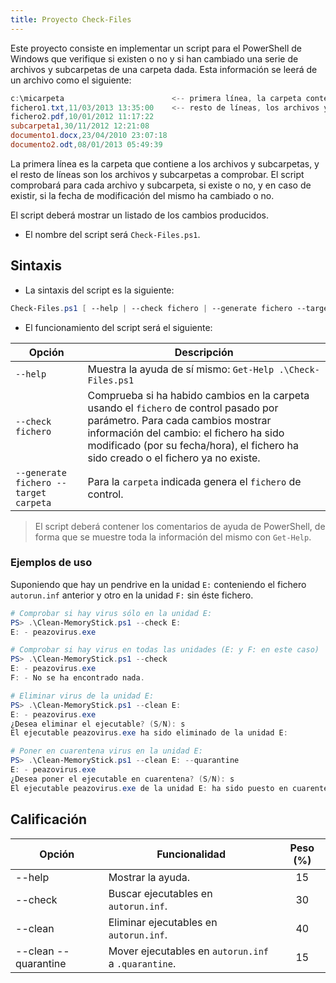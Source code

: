 ```yaml
---
title: Proyecto Check-Files
---
```


Este proyecto consiste en implementar un script para el PowerShell de Windows que verifique si existen o no y si han cambiado una serie de archivos y subcarpetas de una carpeta dada. Esta información se leerá de un archivo como el siguiente:

```powershell
c:\micarpeta						<-- primera línea, la carpeta contenedora
fichero1.txt,11/03/2013 13:35:00	<-- resto de líneas, los archivos y subcarpetas a comprobar
fichero2.pdf,10/01/2012 11:17:22
subcarpeta1,30/11/2012 12:21:08
documento1.docx,23/04/2010 23:07:18
documento2.odt,08/01/2013 05:49:39
```

La primera línea es la carpeta que contiene a los archivos y subcarpetas, y el resto de líneas son los archivos y subcarpetas a comprobar. El script comprobará para cada archivo y subcarpeta, si existe o no, y en caso de existir, si la fecha de modificación del mismo ha cambiado o no.

El script deberá mostrar un listado de los cambios producidos.

* El nombre del script será `Check-Files.ps1`.

## Sintaxis

* La sintaxis del script es la siguiente:

```powershell
Check-Files.ps1 [ --help | --check fichero | --generate fichero --target carpeta ]
```

* El funcionamiento del script será el siguiente:

| Opción                                | Descripción                                                  |
| ------------------------------------- | ------------------------------------------------------------ |
| `--help`                              | Muestra la ayuda de sí mismo: `Get-Help .\Check-Files.ps1`   |
| `--check fichero `                    | Comprueba si ha habido cambios en la carpeta usando el `fichero` de control pasado por parámetro. Para cada cambios mostrar información del cambio: el fichero ha sido modificado (por su fecha/hora), el fichero ha sido creado o el fichero ya no existe. |
| `--generate fichero --target carpeta` | Para la `carpeta` indicada genera el `fichero` de control.   |

> El script deberá contener los comentarios de ayuda de PowerShell, de forma que se muestre toda la información del mismo con `Get-Help`.

### Ejemplos de uso

Suponiendo que hay un pendrive en la unidad `E:` conteniendo el fichero `autorun.inf` anterior y otro en la unidad `F:` sin éste fichero.

```powershell
# Comprobar si hay virus sólo en la unidad E:
PS> .\Clean-MemoryStick.ps1 --check E:
E: - peazovirus.exe

# Comprobar si hay virus en todas las unidades (E: y F: en este caso)
PS> .\Clean-MemoryStick.ps1 --check
E: - peazovirus.exe
F: - No se ha encontrado nada.

# Eliminar virus de la unidad E:
PS> .\Clean-MemoryStick.ps1 --clean E:
E: - peazovirus.exe
¿Desea eliminar el ejecutable? (S/N): s
El ejecutable peazovirus.exe ha sido eliminado de la unidad E:

# Poner en cuarentena virus en la unidad E:
PS> .\Clean-MemoryStick.ps1 --clean E: --quarantine
E: - peazovirus.exe
¿Desea poner el ejecutable en cuarentena? (S/N): s
El ejecutable peazovirus.exe de la unidad E: ha sido puesto en cuarentena.
```

## Calificación

| Opción               | Funcionalidad                                       | Peso (%) |
| -------------------- | --------------------------------------------------- | :------: |
| --help               | Mostrar la ayuda.                                   |    15    |
| --check              | Buscar ejecutables en `autorun.inf`.                |    30    |
| --clean              | Eliminar ejecutables en `autorun.inf`.              |    40    |
| --clean --quarantine | Mover ejecutables en `autorun.inf` a `.quarantine`. |    15    |